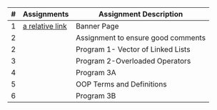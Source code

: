 |# | Assignments | Assignment Description              |
|--|-------------|-------------------------------------|          
|1 | [a relative link](https://github.com/ashtonwebb242/2143-OOP-Ashton-Webb/tree/main/Assignments/P01)           | Banner Page                         | 
|2 |             | Assignment to ensure good comments  |
|2 |             | Program 1- Vector of Linked Lists   |
|3 |             | Program 2-Overloaded Operators      |
|4 |             | Program 3A                          |
|5 |             | OOP Terms and Definitions           |
|6 |             | Program 3B                          |
